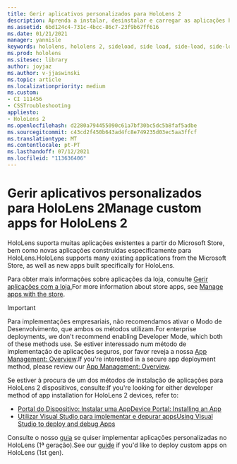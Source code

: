```yaml
---
title: Gerir aplicativos personalizados para HoloLens 2
description: Aprenda a instalar, desinstalar e carregar as aplicações holográficas personalizadas em HoloLens 2 dispositivos utilizando o Portal do Dispositivo e Visual Studio.
ms.assetid: 6bd124c4-731c-4bcc-86c7-23f9b67ff616
ms.date: 01/21/2021
manager: yannisle
keywords: hololens, hololens 2, sideload, side load, side-load, side-load, store, uwp, app, install
ms.prod: hololens
ms.sitesec: library
author: joyjaz
ms.author: v-jjaswinski
ms.topic: article
ms.localizationpriority: medium
ms.custom:
- CI 111456
- CSSTroubleshooting
appliesto:
- HoloLens 2
ms.openlocfilehash: d2280a794455090c61a7bf30bc5dc5b8faf5adbe
ms.sourcegitcommit: c43cd2f450b643ad4fc8e749235d03ec5aa3ffcf
ms.translationtype: MT
ms.contentlocale: pt-PT
ms.lasthandoff: 07/12/2021
ms.locfileid: "113636406"
---
```

# <a name="manage-custom-apps-for-hololens-2"></a><span data-ttu-id="c59c7-104">Gerir aplicativos personalizados para HoloLens 2</span><span class="sxs-lookup"><span data-stu-id="c59c7-104">Manage custom apps for HoloLens 2</span></span>

<span data-ttu-id="c59c7-105">HoloLens suporta muitas aplicações existentes a partir do Microsoft Store, bem como novas aplicações construídas especificamente para HoloLens.</span><span class="sxs-lookup"><span data-stu-id="c59c7-105">HoloLens supports many existing applications from the Microsoft Store, as well as new apps built specifically for HoloLens.</span></span> 

<span data-ttu-id="c59c7-106">Para obter mais informações sobre aplicações da loja, consulte [Gerir aplicações com a loja.](holographic-store-apps.md)</span><span class="sxs-lookup"><span data-stu-id="c59c7-106">For more information about store apps, see [Manage apps with the store](holographic-store-apps.md).</span></span>

> [!IMPORTANT]
> <span data-ttu-id="c59c7-107">Para implementações empresariais, não recomendamos ativar o Modo de Desenvolvimento, que ambos os métodos utilizam.</span><span class="sxs-lookup"><span data-stu-id="c59c7-107">For enterprise deployments, we don't recommend enabling Developer Mode, which both of these methods use.</span></span> <span data-ttu-id="c59c7-108">Se estiver interessado num método de implementação de aplicações seguros, por favor reveja a nossa [App Management: Overview](app-deploy-overview.md).</span><span class="sxs-lookup"><span data-stu-id="c59c7-108">If you're interested in a secure app deployment method, please review our [App Management: Overview](app-deploy-overview.md).</span></span>

<span data-ttu-id="c59c7-109">Se estiver à procura de um dos métodos de instalação de aplicações para HoloLens 2 dispositivos, consulte:</span><span class="sxs-lookup"><span data-stu-id="c59c7-109">If you're looking for either developer method of app installation for HoloLens 2 devices, refer to:</span></span>

- [<span data-ttu-id="c59c7-110">Portal do Dispositivo: Instalar uma App</span><span class="sxs-lookup"><span data-stu-id="c59c7-110">Device Portal: Installing an App</span></span>](/windows/mixed-reality/develop/platform-capabilities-and-apis/using-the-windows-device-portal#installing-an-app)
- [<span data-ttu-id="c59c7-111">Utilizar Visual Studio para implementar e depurar apps</span><span class="sxs-lookup"><span data-stu-id="c59c7-111">Using Visual Studio to deploy and debug Apps</span></span>](/windows/mixed-reality/develop/platform-capabilities-and-apis/using-visual-studio)

<span data-ttu-id="c59c7-112">Consulte o nosso [guia](holographic-custom-apps.md) se quiser implementar aplicações personalizadas no HoloLens (1ª geração).</span><span class="sxs-lookup"><span data-stu-id="c59c7-112">See our [guide](holographic-custom-apps.md) if you'd like to deploy custom apps on HoloLens (1st gen).</span></span>
